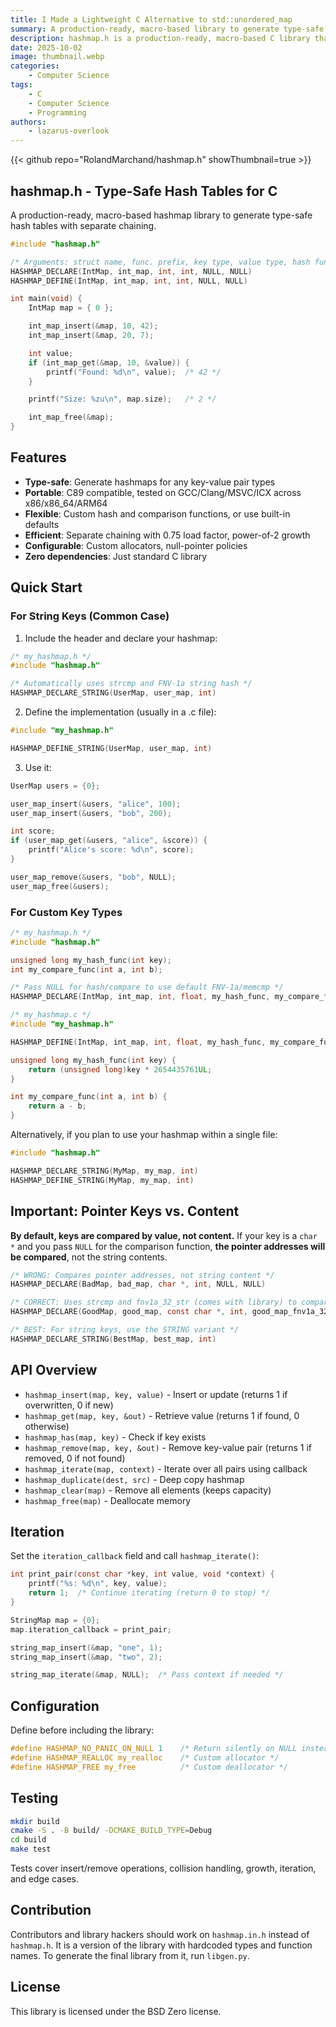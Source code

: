 ```yaml
---
title: I Made a Lightweight C Alternative to std::unordered_map
summary: A production-ready, macro-based library to generate type-safe hashmaps.
description: hashmap.h is a production-ready, macro-based C library that generates type-safe hashmaps for any data type, offering compile-time type checking, fast iteration, and robust memory management with zero dependencies. Unlike alternatives like stb_ds.h, it provides enhanced type safety, and superior debugging experience while maintaining C89 compatibility across all major compilers and architectures.
date: 2025-10-02
image: thumbnail.webp
categories:
    - Computer Science
tags:
    - C
    - Computer Science
    - Programming
authors:
    - lazarus-overlook
---
```


{{< github repo="RolandMarchand/hashmap.h" showThumbnail=true >}}

## hashmap.h - Type-Safe Hash Tables for C

A production-ready, macro-based hashmap library to generate type-safe hash tables with separate chaining.

```c
#include "hashmap.h"

/* Arguments: struct name, func. prefix, key type, value type, hash func (opt), compare func (opt) */
HASHMAP_DECLARE(IntMap, int_map, int, int, NULL, NULL)
HASHMAP_DEFINE(IntMap, int_map, int, int, NULL, NULL)

int main(void) {
	IntMap map = { 0 };

	int_map_insert(&map, 10, 42);
	int_map_insert(&map, 20, 7);

	int value;
	if (int_map_get(&map, 10, &value)) {
		printf("Found: %d\n", value);  /* 42 */
	}

	printf("Size: %zu\n", map.size);   /* 2 */

	int_map_free(&map);
}
```

## Features

- **Type-safe**: Generate hashmaps for any key-value pair types
- **Portable**: C89 compatible, tested on GCC/Clang/MSVC/ICX across x86/x86_64/ARM64
- **Flexible**: Custom hash and comparison functions, or use built-in defaults
- **Efficient**: Separate chaining with 0.75 load factor, power-of-2 growth
- **Configurable**: Custom allocators, null-pointer policies
- **Zero dependencies**: Just standard C library

## Quick Start

### For String Keys (Common Case)

1. Include the header and declare your hashmap:

```c
/* my_hashmap.h */
#include "hashmap.h"

/* Automatically uses strcmp and FNV-1a string hash */
HASHMAP_DECLARE_STRING(UserMap, user_map, int)
```

2. Define the implementation (usually in a .c file):

```c
#include "my_hashmap.h"

HASHMAP_DEFINE_STRING(UserMap, user_map, int)
```

3. Use it:

```c
UserMap users = {0};

user_map_insert(&users, "alice", 100);
user_map_insert(&users, "bob", 200);

int score;
if (user_map_get(&users, "alice", &score)) {
	printf("Alice's score: %d\n", score);
}

user_map_remove(&users, "bob", NULL);
user_map_free(&users);
```

### For Custom Key Types

```c
/* my_hashmap.h */
#include "hashmap.h"

unsigned long my_hash_func(int key);
int my_compare_func(int a, int b);

/* Pass NULL for hash/compare to use default FNV-1a/memcmp */
HASHMAP_DECLARE(IntMap, int_map, int, float, my_hash_func, my_compare_func)
```

```c
/* my_hashmap.c */
#include "my_hashmap.h"

HASHMAP_DEFINE(IntMap, int_map, int, float, my_hash_func, my_compare_func)

unsigned long my_hash_func(int key) {
	return (unsigned long)key * 2654435761UL;
}

int my_compare_func(int a, int b) {
	return a - b;
}
```

Alternatively, if you plan to use your hashmap within a single file:

```c
#include "hashmap.h"

HASHMAP_DECLARE_STRING(MyMap, my_map, int)
HASHMAP_DEFINE_STRING(MyMap, my_map, int)
```

## Important: Pointer Keys vs. Content

**By default, keys are compared by value, not content.** If your key is a `char *` and you pass `NULL` for the comparison function, **the pointer addresses will be compared**, not the string contents.

```c
/* WRONG: Compares pointer addresses, not string content */
HASHMAP_DECLARE(BadMap, bad_map, char *, int, NULL, NULL)

/* CORRECT: Uses strcmp and fnv1a_32_str (comes with library) to compare string content */
HASHMAP_DECLARE(GoodMap, good_map, const char *, int, good_map_fnv1a_32_str, strcmp)

/* BEST: For string keys, use the STRING variant */
HASHMAP_DECLARE_STRING(BestMap, best_map, int)
```

## API Overview

- `hashmap_insert(map, key, value)` - Insert or update (returns 1 if overwritten, 0 if new)
- `hashmap_get(map, key, &out)` - Retrieve value (returns 1 if found, 0 otherwise)
- `hashmap_has(map, key)` - Check if key exists
- `hashmap_remove(map, key, &out)` - Remove key-value pair (returns 1 if removed, 0 if not found)
- `hashmap_iterate(map, context)` - Iterate over all pairs using callback
- `hashmap_duplicate(dest, src)` - Deep copy hashmap
- `hashmap_clear(map)` - Remove all elements (keeps capacity)
- `hashmap_free(map)` - Deallocate memory

## Iteration

Set the `iteration_callback` field and call `hashmap_iterate()`:

```c
int print_pair(const char *key, int value, void *context) {
	printf("%s: %d\n", key, value);
	return 1;  /* Continue iterating (return 0 to stop) */
}

StringMap map = {0};
map.iteration_callback = print_pair;

string_map_insert(&map, "one", 1);
string_map_insert(&map, "two", 2);

string_map_iterate(&map, NULL);  /* Pass context if needed */
```

## Configuration

Define before including the library:

```c
#define HASHMAP_NO_PANIC_ON_NULL 1    /* Return silently on NULL instead of panic */
#define HASHMAP_REALLOC my_realloc    /* Custom allocator */
#define HASHMAP_FREE my_free          /* Custom deallocator */
```

## Testing

```bash
mkdir build
cmake -S . -B build/ -DCMAKE_BUILD_TYPE=Debug
cd build
make test
```

Tests cover insert/remove operations, collision handling, growth, iteration, and edge cases.

## Contribution

Contributors and library hackers should work on `hashmap.in.h` instead of `hashmap.h`. It is a version of the library with hardcoded types and function names. To generate the final library from it, run `libgen.py`.

## License

This library is licensed under the BSD Zero license.
